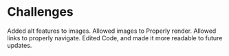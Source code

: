 # Challenges
Added alt features to images.
Allowed images to Properly render.
Allowed links to properly navigate.
Edited Code, and made it more readable to future updates.
